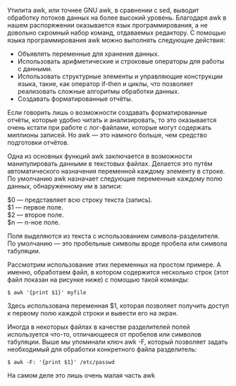 Утилита awk, или точнее GNU awk, в сравнении с sed, выводит обработку потоков данных на более высокий уровень. Благодаря awk в нашем распоряжении оказывается язык программирования, а не довольно скромный набор команд, отдаваемых редактору. С помощью языка программирования awk можно выполнять следующие действия:


* Объявлять переменные для хранения данных.
* Использовать арифметические и строковые операторы для работы с данными.
* Использовать структурные элементы и управляющие конструкции языка, такие, как оператор if-then и циклы, что позволяет реализовать сложные алгоритмы обработки данных.
* Создавать форматированные отчёты.


Если говорить лишь о возможности создавать форматированные отчёты, которые удобно читать и анализировать, то это оказывается очень кстати при работе с лог-файлами, которые могут содержать миллионы записей. Но awk — это намного больше, чем средство подготовки отчётов.


Одна из основных функций awk заключается в возможности манипулировать данными в текстовых файлах. Делается это путём автоматического назначения переменной каждому элементу в строке. По умолчанию awk назначает следующие переменные каждому полю данных, обнаруженному им в записи:


$0 — представляет всю строку текста (запись).  
$1 — первое поле.  
$2 — второе поле.  
$n — n-ное поле.


Поля выделяются из текста с использованием символа-разделителя. По умолчанию — это пробельные символы вроде пробела или символа табуляции.


Рассмотрим использование этих переменных на простом примере. А именно, обработаем файл, в котором содержится несколько строк (этот файл показан на рисунке ниже) с помощью такой команды:


`$ awk '{print $1}' myfile`


Здесь использована переменная $1, которая позволяет получить доступ к первому полю каждой строки и вывести его на экран.


Иногда в некоторых файлах в качестве разделителей полей используется что-то, отличающееся от пробелов или символов табуляции. Выше мы упоминали ключ awk -F, который позволяет задать необходимый для обработки конкретного файла разделитель:


`$ awk -F: '{print $1}' /etc/passwd`


На самом деле это лишь очень малая часть awk

